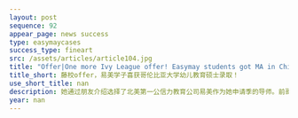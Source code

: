 ```yaml
---
layout: post
sequence: 92
appear_page: news success
type: easymaycases
success_type: fineart
src: /assets/articles/article104.jpg
title: "Offer|One more Ivy League offer! Easymay students got MA in Childhood Education offer."
title_short: 藤校offer，易美学子喜获哥伦比亚大学幼儿教育硕士录取！
use_short_title: nan
description: 她通过朋友介绍选择了北美第一公信力教育公司易美作为她申请季的导师。前哥伦比亚大学招生办主任希顿先生在初步了解了H同学的想法后，结合她以往的经历和未来职业发展方向，以信息详尽的申请数据库作为借鉴，为她推荐了哥伦比亚大学教育学院的学前双语教育。H同学的西班牙语背景是她的一大优势，美国的西语人群特别多，尤其在大纽约地区。在哥大双语教育项目的课程设置里，也有一些拉丁裔儿童教学等相关课程，H同学的背景与这个专业十分契合。
year: nan
---
```


